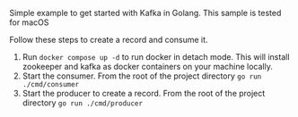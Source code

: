 Simple example to get started with Kafka in Golang. This sample is tested for macOS

Follow these steps to create a record and consume it.

1. Run `docker compose up -d` to run docker in detach mode. This will install zookeeper and kafka as docker containers on your machine locally.
2. Start the consumer. From the root of the project directory 
   `go run ./cmd/consumer`
3. Start the producer to create a record. From the root of the project directory 
   `go run ./cmd/producer`
